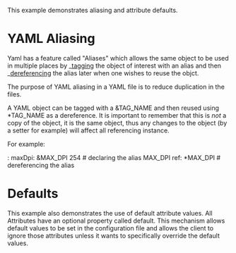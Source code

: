 This example demonstrates aliasing and attribute defaults.

YAML Aliasing
=============

Yaml has a feature called "Aliases" which allows the same object to be used in multiple places by
\_[tagging]() the object of interest with an alias and then \_[dereferencing]() the alias later when one
wishes to reuse the objct.

The purpose of YAML aliasing in a YAML file is to reduce duplication in the files.

A YAML object can be tagged with a &TAG\_NAME and then reused using \*TAG\_NAME as a dereference. It is
important to remember that this is *not* a copy of the object, it is the same object, thus any changes to the
object (by a setter for example) will affect all referencing instance.

For example:

:   maxDpi: &MAX\_DPI 254 \# declaring the alias MAX\_DPI ref: \*MAX\_DPI \# dereferencing the alias

Defaults
========

This example also demonstrates the use of default attribute values. All Attributes have an optional property
called default. This mechanism allows default values to be set in the configuration file and allows the client
to ignore those attributes unless it wants to specifically override the default values.
